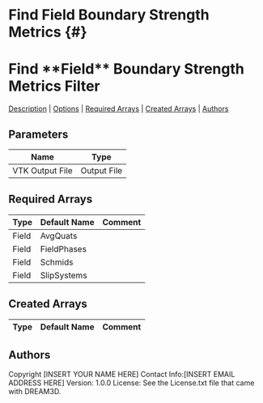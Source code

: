 Find **Field** Boundary Strength Metrics {#}
======
<h1 class="pHeading1">Find **Field** Boundary Strength Metrics Filter</h1>
<p class="pCellBody">
<a href="../Filters/FindBoundaryStrengths.html#wp2">Description</a>
| <a href="../Filters/FindBoundaryStrengths.html#wp3">Options</a>
| <a href="../Filters/FindBoundaryStrengths.html#wp4">Required Arrays</a>
| <a href="../Filters/FindBoundaryStrengths.html#wp5">Created Arrays</a>
| <a href="../Filters/FindBoundaryStrengths.html#wp1">Authors</a> 

## Parameters ##

| Name | Type |
|------|------|
| VTK Output File | Output File |

## Required Arrays ##

| Type | Default Name | Comment |
|------|--------------|---------|
| Field | AvgQuats |  |
| Field | FieldPhases |  |
| Field | Schmids |  |
| Field | SlipSystems |  |

## Created Arrays ##

| Type | Default Name | Comment |
|------|--------------|---------|

## Authors ##

Copyright [INSERT YOUR NAME HERE]
Contact Info:[INSERT EMAIL ADDRESS HERE]
Version: 1.0.0
License: See the License.txt file that came with DREAM3D.

